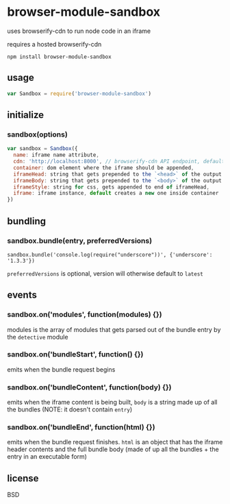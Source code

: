 # browser-module-sandbox

uses browserify-cdn to run node code in an iframe

requires a hosted browserify-cdn

```
npm install browser-module-sandbox
```


## usage

```javascript
var Sandbox = require('browser-module-sandbox')
```

## initialize

### sandbox(options)

```javascript
var sandbox = Sandbox({
  name: iframe name attribute,
  cdn: 'http://localhost:8000', // browserify-cdn API endpoint, defaults to the current browser domain root,
  container: dom element where the iframe should be appended,
  iframeHead: string that gets prepended to the `<head>` of the output iframe,
  iframeBody: string that gets prepended to the `<body>` of the output iframe,
  iframeStyle: string for css, gets appended to end of iframeHead,
  iframe: iframe instance, default creates a new one inside container
})
```
## bundling

### sandbox.bundle(entry, preferredVersions)

```
sandbox.bundle('console.log(require("underscore"))', {'underscore': '1.3.3'})
```

`preferredVersions` is optional, version will otherwise default to `latest`

## events

### sandbox.on('modules', function(modules) {})

modules is the array of modules that gets parsed out of the bundle entry by the `detective` module

### sandbox.on('bundleStart', function() {})

emits when the bundle request begins

### sandbox.on('bundleContent', function(body) {})

emits when the iframe content is being built, `body` is a string made up of all the bundles (NOTE: it doesn't contain `entry`)

### sandbox.on('bundleEnd', function(html) {})

emits when the bundle request finishes. `html` is an object that has the iframe header contents and the full bundle body (made of up all the bundles + the entry in an executable form)

## license

BSD